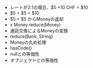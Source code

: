 * レートが2:1の場合、$5 +10 CHF = $10
* $5 + $5 = $10
* $5 + $5 からMoneyの返却
* x Money.reduce(Money)
* 通貨交換によるMoneyの変換
* reduce(Bank, String)
* Moneyの丸め処理
* hasCode()
* nullとの等価性
* オブジェクトとの等価性
